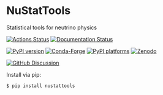 # NuStatTools

Statistical tools for neutrino physics

[![Actions Status][actions-badge]][actions-link]
[![Documentation Status][rtd-badge]][rtd-link]

[![PyPI version][pypi-version]][pypi-link]
[![Conda-Forge][conda-badge]][conda-link]
[![PyPI platforms][pypi-platforms]][pypi-link]
[![Zenodo][zenodo-badge]][zenodo-link]

[![GitHub Discussion][github-discussions-badge]][github-discussions-link]

<!-- SPHINX-START -->

Install via pip:

```bash
$ pip install nustattools
```

<!-- prettier-ignore-start -->
[actions-badge]:            https://github.com/ast0815/nustattools/workflows/CI/badge.svg
[actions-link]:             https://github.com/ast0815/nustattools/actions
[conda-badge]:              https://img.shields.io/conda/vn/conda-forge/nustattools
[conda-link]:               https://github.com/conda-forge/nustattools-feedstock
[github-discussions-badge]: https://img.shields.io/static/v1?label=Discussions&message=Ask&color=blue&logo=github
[github-discussions-link]:  https://github.com/ast0815/nustattools/discussions
[pypi-link]:                https://pypi.org/project/nustattools/
[pypi-platforms]:           https://img.shields.io/pypi/pyversions/nustattools
[pypi-version]:             https://img.shields.io/pypi/v/nustattools
[rtd-badge]:                https://readthedocs.org/projects/nustattools/badge/?version=latest
[rtd-link]:                 https://nustattools.readthedocs.io/en/latest/?badge=latest
[zenodo-badge]:             https://zenodo.org/badge/841949970.svg
[zenodo-link]:              https://zenodo.org/doi/10.5281/zenodo.13331496

<!-- prettier-ignore-end -->

